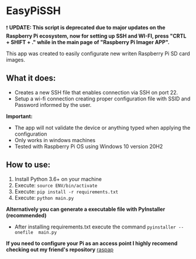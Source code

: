 # EasyPiSSH

:exclamation: **UPDATE: This script is deprecated due to major updates on the Raspberry Pi ecosystem, now for setting up SSH and WI-FI, press "CRTL + SHIFT + ." while in the main page of "Raspberry Pi Imager APP".**

This app was created to easily configurate new writen Raspberry Pi SD card images.

## What it does:
 - Creates a new SSH file that enables connection via SSH on port 22.
 - Setup a wi-fi connection creating proper configuration file with SSID and Password informed by the user.

**Important:**
- The app will not validate the device or anything typed when applying the configuration
- Only works in windows machines
- Tested with Raspberry Pi OS using Windows 10 version 20H2

## How to use:
1. Install Python 3.6+ on your machine
2. Execute: `source ENV/bin/activate`
3. Execute: `pip install -r requirements.txt`
4. Execute: `python main.py`

 **Alternatively you can generate a executable file with PyInstaller (recommended)**
- After installing requirements.txt execute the command `pyinstaller --onefile  main.py`

**If you need to configure your Pi as an access point I highly recomend checking out my friend's repository** [raspap](https://github.com/davifcs/raspap)
